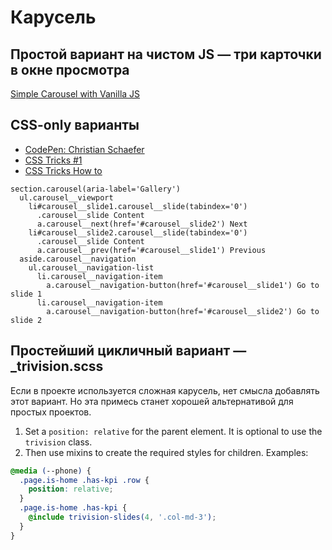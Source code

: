 # Карусель

## Простой вариант на чистом JS — три карточки в окне просмотра

[Simple Carousel with Vanilla JS](https://medium.com/@magyarn/simple-carousel-with-vanilla-js-3dd10a143ff2)

## CSS-only варианты

- [CodePen: Christian Schaefer](https://codepen.io/Schepp/pen/WNbQByE)
- [CSS Tricks #1](https://css-tricks.com/css-only-carousel/)
- [CSS Tricks How to](https://css-tricks.com/how-to-make-a-css-only-carousel/)

```pug
section.carousel(aria-label='Gallery')
  ul.carousel__viewport
    li#carousel__slide1.carousel__slide(tabindex='0')
      .carousel__slide Content
      a.carousel__next(href='#carousel__slide2') Next
    li#carousel__slide2.carousel__slide(tabindex='0')
      .carousel__slide Content
      a.carousel__prev(href='#carousel__slide1') Previous
  aside.carousel__navigation
    ul.carousel__navigation-list
      li.carousel__navigation-item
        a.carousel__navigation-button(href='#carousel__slide1') Go to slide 1
      li.carousel__navigation-item
        a.carousel__navigation-button(href='#carousel__slide2') Go to slide 2

```

## Простейший цикличный вариант — \_trivision.scss

Если в проекте используется сложная карусель, нет смысла добавлять этот вариант. Но эта примесь станет хорошей альтернативой для простых проектов.

1. Set a `position: relative` for the parent element. It is optional to use
   the `trivision` class.
2. Then use mixins to create the required styles for children. Examples:

```scss
@media (--phone) {
  .page.is-home .has-kpi .row {
    position: relative;
  }
  .page.is-home .has-kpi {
    @include trivision-slides(4, '.col-md-3');
  }
}
```

